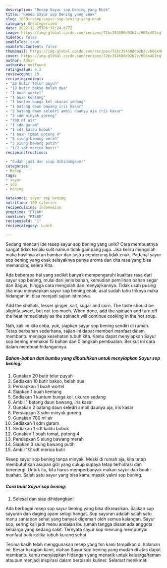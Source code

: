 ```yaml
---
description: "Resep Sayur sop bening yang Enak"
title: "Resep Sayur sop bening yang Enak"
slug: 1050-resep-sayur-sop-bening-yang-enak
category: Uncategorized
date: 2022-12-25T06:32:24.677Z
image: https://img-global.cpcdn.com/recipes/72bc354608d92b2c/680x482cq70/sayur-sop-bening-foto-resep-utama.jpg
hideToc: false
enableToc: true
enableTocContent: false
thumbnail: https://img-global.cpcdn.com/recipes/72bc354608d92b2c/680x482cq70/sayur-sop-bening-foto-resep-utama.jpg
cover: https://img-global.cpcdn.com/recipes/72bc354608d92b2c/680x482cq70/sayur-sop-bening-foto-resep-utama.jpg
author: Admin
authorAv: notfound
ratingvalue: 4.2
reviewcount: 19
recipeingredient:
- "20 butir telur puyuh"
- "10 butir bakso belah dua"
- "1 buah wortel"
- "1 buah kentang"
- "1 kuntum bunga kol ukuran sedang"
- "1 batang daun bawang iris kasar"
- "2 batang daun seledri ambil daunya aja iris kasar"
- "3 sdm minyak goreng"
- "700 ml air"
- "1 sdm garam"
- "1 sdt kaldu bubuk"
- "1 buah tomat potong 4"
- "5 siung bawang merah"
- "3 siung bawang putih"
- "1/2 sdt merica butir"
recipeinstructions:

- "Sudah jadi dan siap dihidangkan!"
categories:
- Resep
tags:
- sayur
- sop
- bening

katakunci: sayur sop bening 
nutrition: 100 calories
recipecuisine: Indonesian
preptime: "PT18M"
cooktime: "PT40M"
recipeyield: "1"
recipecategory: Lunch

---
```





Sedang mencari ide resep sayur sop bening yang unik? Cara membuatnya sangat tidak terlalu sulit namun tidak gampang juga. Jika keliru mengolah maka hasilnya akan hambar dan justru cenderung tidak enak. Padahal sayur sop bening yang enak selayaknya punya aroma dan cita rasa yang bisa memancing selera Kita.





Ada beberapa hal yang sedikit banyak mempengaruhi kualitas rasa dari sayur sop bening, mulai dari jenis bahan, kemudian pemilihan bahan segar dan Bagus, hingga cara mengolah dan menyajikannya. Tidak usah pusing jika mau menyiapkan sayur sop bening enak,      asal sudah tahu triknya maka hidangan ini bisa menjadi sajian istimewa.














Add the shallots, lesser ginger, salt, sugar and corn. The taste should be slightly sweet, but not too much. When done, add the spinach and turn off the heat immediately as the spinach will continue cooking in the hot soup.






Nah, kali ini kita coba, yuk, siapkan sayur sop bening sendiri di rumah. Tetap berbahan sederhana, sajian ini dapat memberi manfaat dalam membantu menjaga kesehatan tubuh kita. Kamu dapat menyiapkan Sayur sop bening memakai 15 bahan dan 0 langkah pembuatan. Berikut ini cara dalam membuat hidangannya.

<!--inarticleads1-->

##### Bahan-bahan dan bumbu yang dibutuhkan untuk menyiapkan Sayur sop bening:

1. Gunakan 20 butir telur puyuh
1. Sediakan 10 butir bakso, belah dua
1. Persiapkan 1 buah wortel
1. Siapkan 1 buah kentang
1. Sediakan 1 kuntum bunga kol, ukuran sedang
1. Ambil 1 batang daun bawang, iris kasar
1. Gunakan 2 batang daun seledri ambil daunya aja, iris kasar
1. Persiapkan 3 sdm minyak goreng
1. Gunakan 700 ml air
1. Sediakan 1 sdm garam
1. Sediakan 1 sdt kaldu bubuk
1. Gunakan 1 buah tomat, potong 4
1. Persiapkan 5 siung bawang merah
1. Siapkan 3 siung bawang putih
1. Ambil 1/2 sdt merica butir


Resep sayur sop bening tanpa minyak. Meski di rumah aja, kita tetap membutuhkan asupan gizi yang cukup supaya tetap terhidrasi dan berenergi. Untuk itu, kita harus memperbanyak makan sayur dan buah-buahan. Salah satu sayur yang bisa kamu masak yakni sop bening. 

<!--inarticleads2-->

##### Cara buat Sayur sop bening:


1. Selesai dan siap dihidangkan!

Ada berbagai resep sop sayur bening yang bisa dikreasikan. Sajikan sup sayuran dan daging ayam selagi hangat. Sup sayuran adalah salah satu menu santapan sehat yang banyak digemari oleh semua kalangan. Sayur sop, sering kali jadi menu andalan ibu rumah tangga disaat ada anggota keluarga yang sedang sakit. Ternyata sayur sop memang mempunyai manfaat baik ketika tubuh kurang sehat. 

Terima kasih telah menggunakan resep yang tim kami tampilkan di halaman ini. Besar harapan kami, olahan Sayur sop bening yang mudah di atas dapat membantu kamu menyiapkan hidangan yang menarik untuk keluarga/teman ataupun menjadi inspirasi dalam berbisnis kuliner. Selamat menikmati
